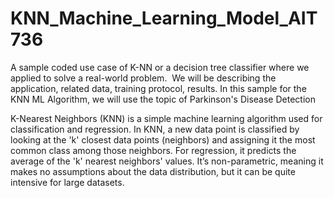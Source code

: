 # KNN_Machine_Learning_Model_AIT736
A sample coded use case of K-NN or a decision tree classifier where we applied to solve a real-world problem.  We will be describing the application, related data, training protocol, results. In this sample for the KNN ML Algorithm, we will use the topic of Parkinson's Disease Detection

K-Nearest Neighbors (KNN) is a simple machine learning algorithm used for classification and regression. In KNN, a new data point is classified by looking at the 'k' closest data points (neighbors) and assigning it the most common class among those neighbors. For regression, it predicts the average of the 'k' nearest neighbors' values. It’s non-parametric, meaning it makes no assumptions about the data distribution, but it can be quite intensive for large datasets.

